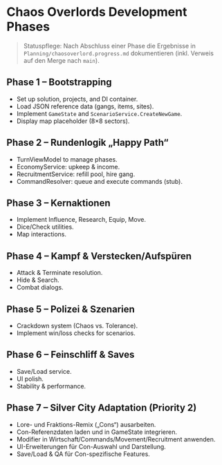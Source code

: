 # Chaos Overlords Development Phases

> Statuspflege: Nach Abschluss einer Phase die Ergebnisse in `Planning/chaosoverlord.progress.md` dokumentieren (inkl. Verweis auf den Merge nach `main`).

## Phase 1 – Bootstrapping
- Set up solution, projects, and DI container.
- Load JSON reference data (gangs, items, sites).
- Implement `GameState` and `ScenarioService.CreateNewGame`.
- Display map placeholder (8×8 sectors).

## Phase 2 – Rundenlogik „Happy Path“
- TurnViewModel to manage phases.
- EconomyService: upkeep & income.
- RecruitmentService: refill pool, hire gang.
- CommandResolver: queue and execute commands (stub).

## Phase 3 – Kernaktionen
- Implement Influence, Research, Equip, Move.
- Dice/Check utilities.
- Map interactions.

## Phase 4 – Kampf & Verstecken/Aufspüren
- Attack & Terminate resolution.
- Hide & Search.
- Combat dialogs.

## Phase 5 – Polizei & Szenarien
- Crackdown system (Chaos vs. Tolerance).
- Implement win/loss checks for scenarios.

## Phase 6 – Feinschliff & Saves
- Save/Load service.
- UI polish.
- Stability & performance.

## Phase 7 – Silver City Adaptation (Priority 2)
- Lore- und Fraktions-Remix („Cons“) ausarbeiten.
- Con-Referenzdaten laden und in GameState integrieren.
- Modifier in Wirtschaft/Commands/Movement/Recruitment anwenden.
- UI-Erweiterungen für Con-Auswahl und Darstellung.
- Save/Load & QA für Con-spezifische Features.
